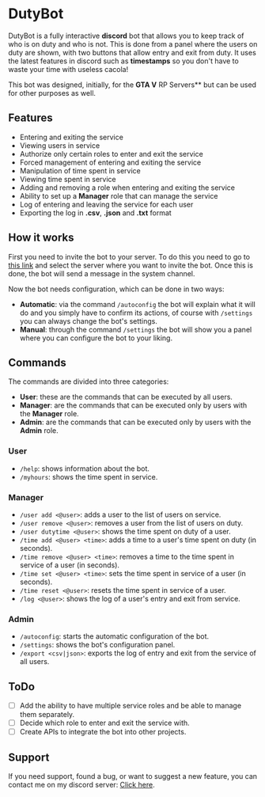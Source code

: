 # DutyBot
DutyBot is a fully interactive **discord** bot that allows you to keep track of who is on duty and who is not. This is done from a panel where the users on duty are shown, with two buttons that allow entry and exit from duty. It uses the latest features in discord such as **timestamps** so you don't have to waste your time with useless cacola!

This bot was designed, initially, for the **GTA V** RP Servers** but can be used for other purposes as well.

## Features
- Entering and exiting the service
- Viewing users in service
- Authorize only certain roles to enter and exit the service
- Forced management of entering and exiting the service
- Manipulation of time spent in service
- Viewing time spent in service
- Adding and removing a role when entering and exiting the service
- Ability to set up a **Manager** role that can manage the service
- Log of entering and leaving the service for each user
- Exporting the log in **.csv**, **.json** and **.txt** format

## How it works
First you need to invite the bot to your server. To do this you need to go to [this link](https://discord.com/api/oauth2/authorize?client_id=755202202201733120&permissions=8&scope=bot) and select the server where you want to invite the bot. Once this is done, the bot will send a message in the system channel.

Now the bot needs configuration, which can be done in two ways:
- **Automatic**: via the command `/autoconfig` the bot will explain what it will do and you simply have to confirm its actions, of course with `/settings` you can always change the bot's settings.
- **Manual**: through the command `/settings` the bot will show you a panel where you can configure the bot to your liking.

## Commands
The commands are divided into three categories:
- **User**: these are the commands that can be executed by all users.
- **Manager**: are the commands that can be executed only by users with the **Manager** role.
- **Admin**: are the commands that can be executed only by users with the **Admin** role.

### User
- `/help`: shows information about the bot.
- `/myhours`: shows the time spent in service.

### Manager
- `/user add <@user>`: adds a user to the list of users on service.
- `/user remove <@user>`: removes a user from the list of users on duty.
- `/user dutytime <@user>`: shows the time spent on duty of a user.
- `/time add <@user> <time>`: adds a time to a user's time spent on duty (in seconds).
- `/time remove <@user> <time>`: removes a time to the time spent in service of a user (in seconds).
- `/time set <@user> <time>`: sets the time spent in service of a user (in seconds).
- `/time reset <@user>`: resets the time spent in service of a user.
- `/log <@user>`: shows the log of a user's entry and exit from service.

### Admin
- `/autoconfig`: starts the automatic configuration of the bot.
- `/settings`: shows the bot's configuration panel.
- `/export <csv|json>`: exports the log of entry and exit from the service of all users.

## ToDo
- [ ] Add the ability to have multiple service roles and be able to manage them separately.
- [ ] Decide which role to enter and exit the service with.
- [ ] Create APIs to integrate the bot into other projects. 

## Support
If you need support, found a bug, or want to suggest a new feature, you can contact me on my discord server: [Click here](https://discord.gg/7Rb4ZgeEt2).
